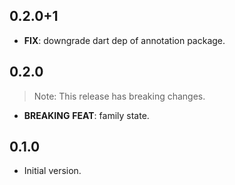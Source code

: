 ## 0.2.0+1

 - **FIX**: downgrade dart dep of annotation package.

## 0.2.0

> Note: This release has breaking changes.

 - **BREAKING** **FEAT**: family state.

## 0.1.0

- Initial version.
